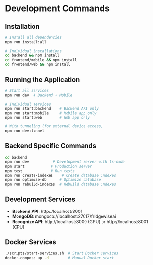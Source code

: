 # Development Commands

## Installation
```bash
# Install all dependencies
npm run install:all

# Individual installations
cd backend && npm install
cd frontend/mobile && npm install
cd frontend/web && npm install
```

## Running the Application
```bash
# Start all services
npm run dev  # Backend + Mobile

# Individual services
npm run start:backend    # Backend API only
npm run start:mobile     # Mobile app only
npm run start:web        # Web app only

# With tunneling (for external device access)
npm run dev:tunnel
```

## Backend Specific Commands
```bash
cd backend
npm run dev           # Development server with ts-node
npm start            # Production server
npm test             # Run tests
npm run create-indexes    # Create database indexes
npm run optimize-db      # Optimize database
npm run rebuild-indexes  # Rebuild database indexes
```

## Development Services
- **Backend API**: http://localhost:3001
- **MongoDB**: mongodb://localhost:27017/fridgewiseai
- **Recognize API**: http://localhost:8000 (GPU) or http://localhost:8001 (CPU)

## Docker Services
```bash
./scripts/start-services.sh  # Start Docker services
docker-compose up -d         # Manual Docker start
```